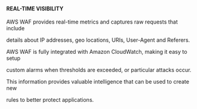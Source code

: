 #### REAL-TIME VISIBILITY


AWS WAF provides real-time metrics and captures raw requests that include

details about IP addresses, geo locations, URIs, User-Agent and Referers.


AWS WAF is fully integrated with Amazon CloudWatch, making it easy to setup

custom alarms when thresholds are exceeded, or particular attacks occur.


This information provides valuable intelligence that can be used to create new

rules to better protect applications.

